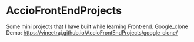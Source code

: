 # AccioFrontEndProjects
Some mini projects that I have built while learning Front-end.
Google_clone Demo: https://vineetraj.github.io/AccioFrontEndProjects/google_clone/
